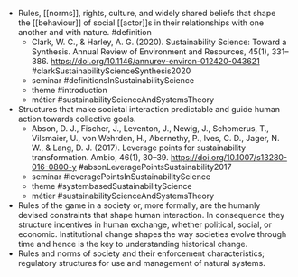 - Rules, [[norms]], rights, culture, and widely shared beliefs that shape the [[behaviour]] of social [[actor]]s in their relationships with one another and with nature. #definition
	- Clark, W. C., & Harley, A. G. (2020). Sustainability Science: Toward a Synthesis. Annual Review of Environment and Resources, 45(1), 331–386. https://doi.org/10.1146/annurev-environ-012420-043621
	  #clarkSustainabilityScienceSynthesis2020
	- seminar #definitionsInSustainabilityScience
	- theme #introduction
	- métier #sustainabilityScienceAndSystemsTheory
- Structures that make societal interaction predictable and guide human action towards collective goals.
	- Abson, D. J., Fischer, J., Leventon, J., Newig, J., Schomerus, T., Vilsmaier, U., von Wehrden, H., Abernethy, P., Ives, C. D., Jager, N. W., & Lang, D. J. (2017). Leverage points for sustainability transformation. Ambio, 46(1), 30–39. https://doi.org/10.1007/s13280-016-0800-y #absonLeveragePointsSustainability2017
	- seminar #leveragePointsInSustainabilityScience
	- theme #systembasedSustainabilityScience
	- métier #sustainabilityScienceAndSystemsTheory
- Rules of the game in a society or, more formally, are the humanly devised constraints that shape human interaction. In consequence they structure incentives in human exchange, whether political, social, or economic. Institutional change shapes the way societies evolve through time and hence is the key to understanding historical change.
- Rules and norms of society and their enforcement characteristics; regulatory structures for use and management of natural systems.